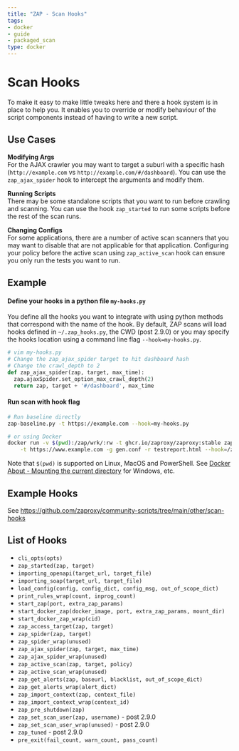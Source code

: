 ```yaml
---
title: "ZAP - Scan Hooks"
tags: 
- docker
- guide
- packaged_scan
type: docker
---
```


# Scan Hooks
To make it easy to make little tweaks here and there a hook system is in place to help you. 
It enables you to override or modify behaviour of the script components instead of having 
to write a new script.

## Use Cases
**Modifying Args**  
For the AJAX crawler you may want to target a suburl with a specific 
hash (`http://example.com` vs `http://example.com/#/dashboard`). You can use the 
`zap_ajax_spider` hook to intercept the arguments and modify them.

**Running Scripts**  
There may be some standalone scripts that you want to run before crawling and scanning. 
You can use the hook `zap_started` to run some scripts before the rest of the scan runs.

**Changing Configs**  
For some applications, there are a number of active scan scanners that you may want to
disable that are not applicable for that application. Configuring your policy
before the active scan using `zap_active_scan` hook can ensure you only run the 
tests you want to run.

## Example
#### Define your hooks in a python file `my-hooks.py`
You define all the hooks you want to integrate with using python methods that
correspond with the name of the hook. By default, ZAP scans will load hooks defined in
`~/.zap_hooks.py`, the CWD (post 2.9.0) or you may specify the hooks location using a command line flag `--hook=my-hooks.py`. 

```python
# vim my-hooks.py
# Change the zap_ajax_spider target to hit dashboard hash 
# Change the crawl_depth to 2
def zap_ajax_spider(zap, target, max_time):
  zap.ajaxSpider.set_option_max_crawl_depth(2)
  return zap, target + '#/dashboard', max_time
```
#### Run scan with hook flag
```sh
# Run baseline directly
zap-baseline.py -t https://example.com --hook=my-hooks.py

# or using Docker 
docker run -v $(pwd):/zap/wrk/:rw -t ghcr.io/zaproxy/zaproxy:stable zap-baseline.py \
    -t https://www.example.com -g gen.conf -r testreport.html --hook=/zap/wrk/my-hooks.py
```

Note that `$(pwd)` is supported on Linux, MacOS and PowerShell.
See [Docker About - Mounting the current directory](/docs/docker/about/#mounting-the-current-directory) for Windows, etc.

## Example Hooks
See https://github.com/zaproxy/community-scripts/tree/main/other/scan-hooks

## List of Hooks
- `cli_opts(opts)`
- `zap_started(zap, target)`
- `importing_openapi(target_url, target_file)`
- `importing_soap(target_url, target_file)`
- `load_config(config, config_dict, config_msg, out_of_scope_dict)`
- `print_rules_wrap(count, inprog_count)`
- `start_zap(port, extra_zap_params)`
- `start_docker_zap(docker_image, port, extra_zap_params, mount_dir)`
- `start_docker_zap_wrap(cid)`
- `zap_access_target(zap, target)`
- `zap_spider(zap, target)`
- `zap_spider_wrap(unused)`
- `zap_ajax_spider(zap, target, max_time)`
- `zap_ajax_spider_wrap(unused)`
- `zap_active_scan(zap, target, policy)`
- `zap_active_scan_wrap(unused)`
- `zap_get_alerts(zap, baseurl, blacklist, out_of_scope_dict)`
- `zap_get_alerts_wrap(alert_dict)`
- `zap_import_context(zap, context_file)`
- `zap_import_context_wrap(context_id)`
- `zap_pre_shutdown(zap)`
- `zap_set_scan_user(zap, username)` - post 2.9.0
- `zap_set_scan_user_wrap(unused)` - post 2.9.0
- `zap_tuned` - post 2.9.0
- `pre_exit(fail_count, warn_count, pass_count)`
